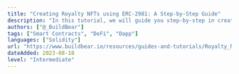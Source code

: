 ```yaml
---
title: "Creating Royalty NFTs using ERC-2981: A Step-by-Step Guide"
description: "In this tutorial, we will guide you step-by-step in creating royalty NFTs using ERC-2981."
authors: ["@_BuildBear"]
tags: ["Smart Contracts", "DeFi", "Dapp"]
languages: ["Solidity"]
url: "https://www.buildbear.io/resources/guides-and-tutorials/Royalty_NFT"
dateAdded: 2023-08-18
level: "Intermediate"
---
```

